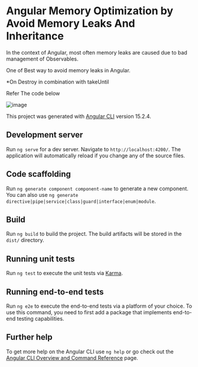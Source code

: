 # Angular Memory Optimization by Avoid Memory Leaks And Inheritance

In the context of Angular, most often memory leaks are caused due to bad management of Observables.

One of Best way to avoid memory leaks in Angular.

*On Destroy in combination with takeUntil 

Refer The code below

![image](https://github.com/LasindaDilshan/Angularmemoryopti/assets/32431966/25994f4a-dfc9-4990-8964-6b1d6f9be244)

This project was generated with [Angular CLI](https://github.com/angular/angular-cli) version 15.2.4.

## Development server

Run `ng serve` for a dev server. Navigate to `http://localhost:4200/`. The application will automatically reload if you change any of the source files.

## Code scaffolding

Run `ng generate component component-name` to generate a new component. You can also use `ng generate directive|pipe|service|class|guard|interface|enum|module`.

## Build

Run `ng build` to build the project. The build artifacts will be stored in the `dist/` directory.

## Running unit tests

Run `ng test` to execute the unit tests via [Karma](https://karma-runner.github.io).

## Running end-to-end tests

Run `ng e2e` to execute the end-to-end tests via a platform of your choice. To use this command, you need to first add a package that implements end-to-end testing capabilities.

## Further help

To get more help on the Angular CLI use `ng help` or go check out the [Angular CLI Overview and Command Reference](https://angular.io/cli) page.


